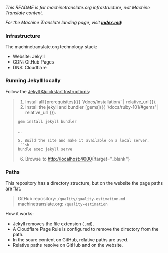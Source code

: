 

*This README is for machinetranslate.org infrastructure, not Machine Translate content.*

*For the Machine Translate landing page, visit **[index.md](index.md)**!*

### Infrastructure

The machinetranslate.org technology stack:
- Website: Jekyll
- CDN: GitHub Pages
- DNS: Cloudflare

### Running Jekyll locally

Follow the [Jekyll Quickstart Instructions](https://jekyllrb.com/docs/#instructions):

> 1. Install all [prerequisites]({{ '/docs/installation/' | relative_url }}).
> 2. Install the jekyll and bundler [gems]({{ '/docs/ruby-101/#gems' | relative_url }}).
> ```sh
> gem install jekyll bundler
> ```
> ...
> ```
> 5. Build the site and make it available on a local server.
> ```sh
> bundle exec jekyll serve
> ```
> 6. Browse to [http://localhost:4000](http://localhost:4000){:target="_blank"}

### Paths

This repository has a directory structure, but on the website the page paths are flat.

> GitHub repository: `/quality/quality-estimation.md`
> machinetranslate.org: `/quality-estimation`

How it works:
- Jekyll removes the file extension (`.md`).
- A Cloudflare Page Rule is configured to remove the directory from the path.
- In the soure content on GitHub, relative paths are used.
- Relative paths resolve on GitHub and on the website.
